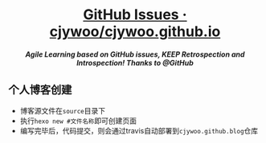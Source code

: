 <h1 align="center">
  <a href="https://github.com/cjywoo/cjywoo.github.io">GitHub Issues · cjywoo/cjywoo.github.io</a>
    <h5 align="center", style="color, #666">
       Agile Learning based on GitHub issues, KEEP Retrospection and Introspection! Thanks to @GitHub
    </h5>
</h1>
<p align="center">

</p>


## 个人博客创建
* 博客源文件在`source`目录下
* 执行`hexo new #文件名称`即可创建页面
* 编写完毕后，代码提交，则会通过travis自动部署到`cjywoo.github.blog`仓库
